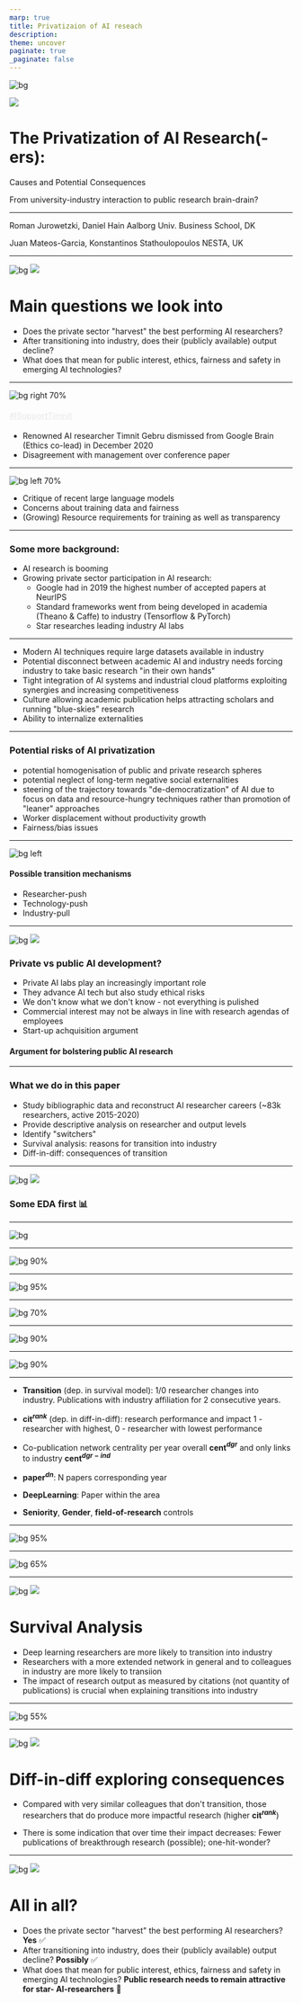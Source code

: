 ```yaml
---
marp: true
title: Privatizaion of AI reseach
description: 
theme: uncover
paginate: true
_paginate: false
---
```


![bg](https://source.unsplash.com/glRqyWJgUeY)

![](#fff)
# <!--fit--> The Privatization of AI Research(-ers):

Causes and Potential Consequences

From university-industry interaction to public research brain-drain?

<style scoped>a { color: #eee; }</style>

<!-- This is presenter note. You can write down notes through HTML comment. -->

---


Roman Jurowetzki, Daniel Hain
Aalborg Univ. Business School, DK

Juan Mateos-Garcia, Konstantinos Stathoulopoulos
NESTA, UK

---

![bg](#123)
![](#fff)

# Main questions we look into
- Does the private sector "harvest" the best performing AI researchers?
- After transitioning into industry, does their (publicly available) output decline?
- What does that mean for public interest, ethics, fairness and safety in emerging AI technologies?

---


![bg right 70%](https://pbs.twimg.com/profile_images/1542707565/image_400x400.jpg)

#### **[#ISupportTimnit](https://googlewalkout.medium.com/standing-with-dr-timnit-gebru-isupporttimnit-believeblackwomen-6dadc300d382)**

- Renowned AI researcher Timnit Gebru dismissed from Google Brain (Ethics co-lead) in December 2020
- Disagreement with management over conference paper

---


![bg left 70%](https://upload.wikimedia.org/wikipedia/commons/6/6d/Timnit_Gebru_crop.jpg)

- Critique of recent large language models
- Concerns about training data and fairness
- (Growing) Resource requirements for training as well as transparency

---
### Some more background:
- AI research is booming
- Growing private sector participation in AI research:
    - Google had in 2019 the highest number of accepted papers at NeurIPS
    - Standard frameworks went from being developed in academia (Theano & Caffe) to industry (Tensorflow & PyTorch)
    - Star researches leading industry AI labs
---


- Modern AI techniques require large datasets available in industry
- Potential disconnect between academic AI and industry needs forcing industry to take basic research "in their own hands"
- Tight integration of AI systems and industrial cloud platforms exploiting synergies and increasing competitiveness
- Culture allowing academic publication helps attracting scholars and running "blue-skies" research
- Ability to internalize externalities

---

### Potential risks of AI privatization

- potential homogenisation of public and private research spheres
- potential neglect of long-term negative social externalities
- steering of the trajectory towards "de-democratization" of AI due to focus on data and resource-hungry techniques rather than promotion of "leaner" approaches
- Worker displacement without productivity growth
- Fairness/bias issues
--- 

![bg left](https://source.unsplash.com/CWbxnAk77so)
#### Possible transition mechanisms


- Researcher-push
- Technology-push
- Industry-pull
--- 

![bg](#123)
![](#fff)
### Private vs public AI development?
- Private AI labs play an increasingly important role
- They advance AI tech but also study ethical risks
- We don't know what we don't know - not everything is pulished
- Commercial interest may not be always in line with research agendas of employees
- Start-up achquisition argument

#### Argument for bolstering public AI research 

---
### What we do in this paper
- Study bibliographic data and reconstruct AI researcher careers (~83k researchers, active  2015-2020)
- Provide descriptive analysis on researcher and output levels
- Identify "switchers"
- Survival analysis: reasons for transition into industry
- Diff-in-diff: consequences of transition

---
![bg](#123)
![](#fff)
### <!--fit--> Some EDA first 📊

---

![bg](https://raw.githack.com/nestauk/ai_research/dev/reports/pres_strassb/media/f1_fos_trends.png)


---

![bg 90%](https://raw.githack.com/nestauk/ai_research/dev/reports/pres_strassb/media/f2_part_trend.png)


---

![bg 95%](https://raw.githack.com/nestauk/ai_research/dev/reports/pres_strassb/media/f3_fos_evol.png)


---

![bg 70%](https://raw.githack.com/nestauk/ai_research/dev/reports/pres_strassb/media/f4_trans_types_evol.png)


---

![bg 90%](https://raw.githack.com/nestauk/ai_research/dev/reports/pres_strassb/media/f5_net_flows.png)


---

![bg 90%](https://raw.githack.com/nestauk/ai_research/dev/reports/pres_strassb/media/f6_trans_rankings.png)

---
- **Transition** (dep. in survival model): 1/0 researcher changes into industry. Publications with industry affiliation for 2 consecutive years.
- **cit$^{rank}$** (dep. in diff-in-diff): research performance and impact 1 - researcher with highest, 0 - researcher with lowest performance
- Co-publication network centrality per year overall 
**cent$^{dgr}$** and only links to industry **cent$^{dgr-ind}$**

- **paper$^{dn}$**: N papers corresponding year
- **DeepLearning**: Paper within the area
- **Seniority**, **Gender**, **field-of-research** controls

---

![bg 95%](https://raw.githack.com/nestauk/ai_research/dev/reports/pres_strassb/media/T3_descriptives.png)

---
![bg 65%](https://raw.githack.com/nestauk/ai_research/dev/reports/pres_strassb/media/T4_survival.png)

---
![bg](#123)
![](#fff)

# Survival Analysis

- Deep learning researchers are more likely to transition into industry
- Researchers with a more extended network in general and to colleagues in industry are more likely to transiion
- The impact of research output as measured by citations (not quantity of publications) is crucial when explaining transitions into industry


---

![bg 55%](https://raw.githack.com/nestauk/ai_research/dev/reports/pres_strassb/media/T5_d-i-d.png)

---
![bg](#123)
![](#fff)

# Diff-in-diff exploring consequences

- Compared with very similar colleagues that don't transition, those researchers that do produce more impactful research (higher **cit$^{rank}$**)

- There is some indication that over time their impact decreases: Fewer publications of breakthrough research (possible); one-hit-wonder?

---



![bg](#123)
![](#fff)

# All in all?
- Does the private sector "harvest" the best performing AI researchers? **Yes** ✅
- After transitioning into industry, does their (publicly available) output decline? **Possibly** ✅
- What does that mean for public interest, ethics, fairness and safety in emerging AI technologies? **Public research needs to remain attractive for star- AI-researchers** 🧐

